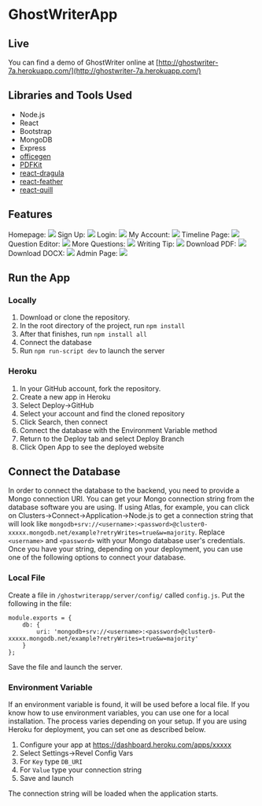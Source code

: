 # GhostWriterApp
## Live
You can find a demo of GhostWriter online at [http://ghostwriter-7a.herokuapp.com/](http://ghostwriter-7a.herokuapp.com/)

## Libraries and Tools Used
* Node.js
* React
* Bootstrap
* MongoDB
* Express
* [officegen](https://github.com/Ziv-Barber/officegen)
* [PDFKit](https://github.com/foliojs/pdfkit)
* [react-dragula](https://github.com/bevacqua/react-dragula)
* [react-feather](https://github.com/feathericons/react-feather)
* [react-quill](https://github.com/zenoamaro/react-quill)

## Features
Homepage:
![](https://github.com/cen3031-7a/ghostwriterapp/raw/master/img/homepage.png)
Sign Up:
![](https://github.com/cen3031-7a/ghostwriterapp/raw/master/img/signup.png)
Login:
![](https://github.com/cen3031-7a/ghostwriterapp/raw/master/img/login.png)
My Account:
![](https://github.com/cen3031-7a/ghostwriterapp/raw/master/img/myaccount.png)
Timeline Page:
![](https://github.com/cen3031-7a/ghostwriterapp/raw/master/img/questions.png)
Question Editor:
![](https://github.com/cen3031-7a/ghostwriterapp/raw/master/img/questioneditor.png)
More Questions:
![](https://github.com/cen3031-7a/ghostwriterapp/raw/master/img/questions2.png)
Writing Tip:
![](https://github.com/cen3031-7a/ghostwriterapp/raw/master/img/writingtip.png)
Download PDF:
![](https://github.com/cen3031-7a/ghostwriterapp/raw/master/img/downloadpdf.png)
Download DOCX:
![](https://github.com/cen3031-7a/ghostwriterapp/raw/master/img/downloaddocx.png)
Admin Page:
![](https://github.com/cen3031-7a/ghostwriterapp/raw/master/img/adminpage.png)

## Run the App
### Locally
1. Download or clone the repository.
2. In the root directory of the project, run `npm install`
3. After that finishes, run `npm install all`
4. Connect the database
5. Run `npm run-script dev` to launch the server

### Heroku
1. In your GitHub account, fork the repository.
2. Create a new app in Heroku
3. Select Deploy->GitHub
4. Select your account and find the cloned repository
5. Click Search, then connect
6. Connect the database with the Environment Variable method
7. Return to the Deploy tab and select Deploy Branch
8. Click Open App to see the deployed website


## Connect the Database
In order to connect the database to the backend, you need to provide a Mongo connection URI. You can get your Mongo connection string from the database software you are using. If using Atlas, for example, you can click on Clusters->Connect->Application->Node.js to get a connection string that will look like `mongodb+srv://<username>:<password>@cluster0-xxxxx.mongodb.net/example?retryWrites=true&w=majority`. Replace `<username>` and `<password>` with your Mongo database user's credentials. Once you have your string, depending on your deployment, you can use one of the following options to connect your database.
### Local File
Create a file in `/ghostwriterapp/server/config/` called `config.js`. Put the following in the file:
```
module.exports = {
    db: {
        uri: 'mongodb+srv://<username>:<password>@cluster0-xxxxx.mongodb.net/example?retryWrites=true&w=majority'
    }
};
```
Save the file and launch the server.

### Environment Variable
If an environment variable is found, it will be used before a local file. If you know how to use environment variables, you can use one for a local installation. The process varies depending on your setup. If you are using Heroku for deployment, you can set one as described below.
1. Configure your app at https://dashboard.heroku.com/apps/xxxxx
2. Select Settings->Revel Config Vars
3. For `Key` type `DB_URI`
4. For `Value` type your connection string
5. Save and launch

The connection string will be loaded when the application starts.
